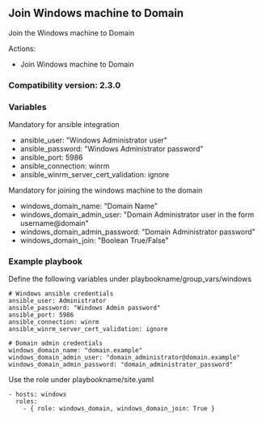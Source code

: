 ## Join Windows machine to Domain 

Join the Windows machine to Domain 

Actions:
- Join Windows machine to Domain


### Compatibility version: 2.3.0

### Variables

Mandatory for ansible integration

- ansible_user: "Windows Administrator user"
- ansible_password: "Windows Administrator password"
- ansible_port: 5986
- ansible_connection: winrm
- ansible_winrm_server_cert_validation: ignore


Mandatory for joining the windows machine to the domain

- windows_domain_name: "Domain Name"
- windows_domain_admin_user: "Domain Administrator user in the form username@domain"
- windows_domain_admin_password: "Domain Administrator password"
- windows_domain_join: "Boolean True/False"


### Example playbook


Define the following variables under playbookname/group_vars/windows
```
# Windows ansible credentials
ansible_user: Administrator
ansible_password: "Windows Admin password"
ansible_port: 5986
ansible_connection: winrm
ansible_winrm_server_cert_validation: ignore

# Domain admin credentials
windows_domain_name: "domain.example"
windows_domain_admin_user: "domain_administrator@domain.example"
windows_domain_admin_password: "domain_administrator_password"
```

Use the role under playbookname/site.yaml
```
- hosts: windows
  roles:
    - { role: windows_domain, windows_domain_join: True }
```
